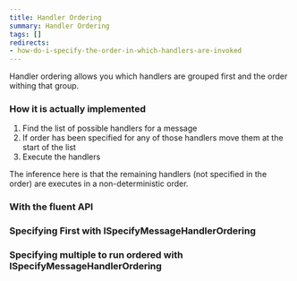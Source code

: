 ```yaml
---
title: Handler Ordering
summary: Handler Ordering
tags: []
redirects:
- how-do-i-specify-the-order-in-which-handlers-are-invoked
---
```


Handler ordering allows you which handlers are grouped first and the order withing that group. 

### How it is actually implemented

1. Find the list of possible handlers for a message
2. If order has been specified for any of those handlers move them at the start of the list
3. Execute the handlers

The inference here is that the remaining handlers (not specified in the order) are executes in a non-deterministic order.   

### With the fluent API

<!-- import HandlerOrderingWithFluent -->

### Specifying First with ISpecifyMessageHandlerOrdering

<!-- import HandlerOrderingWithFirst -->

### Specifying multiple to run ordered with ISpecifyMessageHandlerOrdering

<!-- import HandlerOrderingWithMultiple -->
